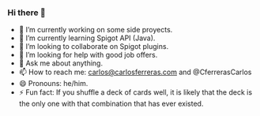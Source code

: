 ### Hi there 👋
- 🔭 I’m currently working on some side proyects.
- 🌱 I’m currently learning Spigot API (Java).
- 👯 I’m looking to collaborate on Spigot plugins.
- 🤔 I’m looking for help with good job offers.
- 💬 Ask me about anything.
- 📫 How to reach me: carlos@carlosferreras.com and @CferrerasCarlos
- 😄 Pronouns: he/him.
- ⚡ Fun fact: 
If you shuffle a deck of cards well, it is likely that the deck is the only one with that combination that has ever existed.


<!--
**cferreras/cferreras** is a ✨ _special_ ✨ repository because its `README.md` (this file) appears on your GitHub profile.

Here are some ideas to get you started:

- 🔭 I’m currently working on ...
- 🌱 I’m currently learning ...
- 👯 I’m looking to collaborate on ...
- 🤔 I’m looking for help with ...
- 💬 Ask me about ...
- 📫 How to reach me: ...
- 😄 Pronouns: ...
- ⚡ Fun fact: ...
-->
